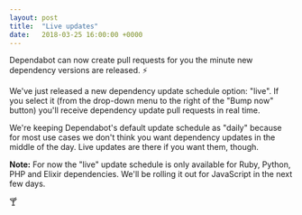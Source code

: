 ```yaml
---
layout: post
title:  "Live updates"
date:   2018-03-25 16:00:00 +0000
---
```


Dependabot can now create pull requests for you the minute new dependency
versions are released. ⚡️

We've just released a new dependency update schedule option: "live". If you
select it (from the drop-down menu to the right of the "Bump now" button) you'll
receive dependency update pull requests in real time.

We're keeping Dependabot's default update schedule as "daily" because for most
use cases we don't think you want dependency updates in the middle of the day.
Live updates are there if you want them, though.

**Note:** For now the "live" update schedule is only available for Ruby, Python,
PHP and Elixir dependencies. We'll be rolling it out for JavaScript in the next
few days.

🍸
